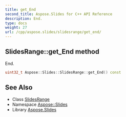 ```yaml
---
title: get_End
second_title: Aspose.Slides for C++ API Reference
description: End.
type: docs
weight: 27
url: /cpp/aspose.slides/slidesrange/get_end/
---
```

## SlidesRange::get_End method


End.

```cpp
uint32_t Aspose::Slides::SlidesRange::get_End() const
```

## See Also

* Class [SlidesRange](../)
* Namespace [Aspose::Slides](../../)
* Library [Aspose.Slides](../../../)
